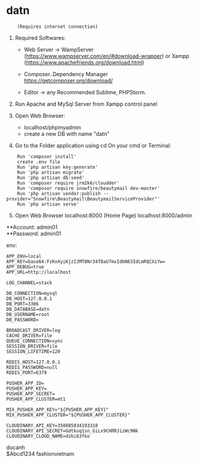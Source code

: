 # datn

		(Requires internet connection)

1. Required Softwares:
	- Web Server -> WampServer (https://www.wampserver.com/en/#download-wrapper)
			or Xampp (https://www.apachefriends.org/download.html)

	- Composer..Dependency Manager
	https://getcomposer.org/download/

	- Editor -> any
	Recommended Sublime, PHPStorm.

2. Run Apache and MySql Server from Xampp control panel
3. Open Web Browser:
	- localhost/phpmyadmin
	- create a new DB with name "datn"
4. Go to the Folder application using cd
   On your cmd or Terminal:
```
	Run 'composer install'
	create .env file 
 	Run 'php artisan key:generate'
 	Run 'php artisan migrate'
 	Run 'php artisan db:seed'
	Run 'composer require jrm2k6/cloudder'
	Run 'composer require snowfire/beautymail dev-master'
	Run 'php artisan vendor:publish --provider="Snowfire\Beautymail\BeautymailServiceProvider"'
 	Run 'php artisan serve'
```
5. Open Web Browser
	localhost:8000 (Home Page)
	localhost:8000/admin 

**Account: admin01	
**Password: admin01

env:
```APP_NAME=Laravel
APP_ENV=local
APP_KEY=base64:FzKxXyiKjzIJMT8Nr34T8aU7mxIdbN63IdLmRQCXiYw=
APP_DEBUG=true
APP_URL=http://localhost

LOG_CHANNEL=stack

DB_CONNECTION=mysql
DB_HOST=127.0.0.1
DB_PORT=3306
DB_DATABASE=datn
DB_USERNAME=root
DB_PASSWORD=

BROADCAST_DRIVER=log
CACHE_DRIVER=file
QUEUE_CONNECTION=sync
SESSION_DRIVER=file
SESSION_LIFETIME=120

REDIS_HOST=127.0.0.1
REDIS_PASSWORD=null
REDIS_PORT=6379

PUSHER_APP_ID=
PUSHER_APP_KEY=
PUSHER_APP_SECRET=
PUSHER_APP_CLUSTER=mt1

MIX_PUSHER_APP_KEY="${PUSHER_APP_KEY}"
MIX_PUSHER_APP_CLUSTER="${PUSHER_APP_CLUSTER}"

CLOUDINARY_API_KEY=358885834193318
CLOUDINARY_API_SECRET=Gdtkuq1sn_GiLx9CHRRJizWc9Nk
CLOUDINARY_CLOUD_NAME=dzbi63fko
```


ducanh	
$Abcd1234
fashionvietnam
